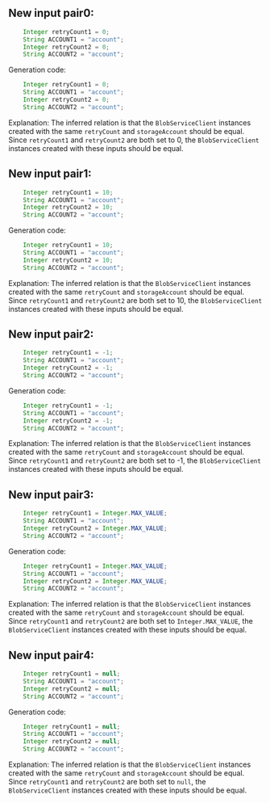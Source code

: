 ## New input pair0:
```java
    Integer retryCount1 = 0;
    String ACCOUNT1 = "account";
    Integer retryCount2 = 0;
    String ACCOUNT2 = "account";
```
Generation code:
```java
    Integer retryCount1 = 0;
    String ACCOUNT1 = "account";
    Integer retryCount2 = 0;
    String ACCOUNT2 = "account";
```
Explanation:
The inferred relation is that the `BlobServiceClient` instances created with the same `retryCount` and `storageAccount` should be equal. Since `retryCount1` and `retryCount2` are both set to 0, the `BlobServiceClient` instances created with these inputs should be equal.

## New input pair1:
```java
    Integer retryCount1 = 10;
    String ACCOUNT1 = "account";
    Integer retryCount2 = 10;
    String ACCOUNT2 = "account";
```
Generation code:
```java
    Integer retryCount1 = 10;
    String ACCOUNT1 = "account";
    Integer retryCount2 = 10;
    String ACCOUNT2 = "account";
```
Explanation:
The inferred relation is that the `BlobServiceClient` instances created with the same `retryCount` and `storageAccount` should be equal. Since `retryCount1` and `retryCount2` are both set to 10, the `BlobServiceClient` instances created with these inputs should be equal.

## New input pair2:
```java
    Integer retryCount1 = -1;
    String ACCOUNT1 = "account";
    Integer retryCount2 = -1;
    String ACCOUNT2 = "account";
```
Generation code:
```java
    Integer retryCount1 = -1;
    String ACCOUNT1 = "account";
    Integer retryCount2 = -1;
    String ACCOUNT2 = "account";
```
Explanation:
The inferred relation is that the `BlobServiceClient` instances created with the same `retryCount` and `storageAccount` should be equal. Since `retryCount1` and `retryCount2` are both set to -1, the `BlobServiceClient` instances created with these inputs should be equal.

## New input pair3:
```java
    Integer retryCount1 = Integer.MAX_VALUE;
    String ACCOUNT1 = "account";
    Integer retryCount2 = Integer.MAX_VALUE;
    String ACCOUNT2 = "account";
```
Generation code:
```java
    Integer retryCount1 = Integer.MAX_VALUE;
    String ACCOUNT1 = "account";
    Integer retryCount2 = Integer.MAX_VALUE;
    String ACCOUNT2 = "account";
```
Explanation:
The inferred relation is that the `BlobServiceClient` instances created with the same `retryCount` and `storageAccount` should be equal. Since `retryCount1` and `retryCount2` are both set to `Integer.MAX_VALUE`, the `BlobServiceClient` instances created with these inputs should be equal.

## New input pair4:
```java
    Integer retryCount1 = null;
    String ACCOUNT1 = "account";
    Integer retryCount2 = null;
    String ACCOUNT2 = "account";
```
Generation code:
```java
    Integer retryCount1 = null;
    String ACCOUNT1 = "account";
    Integer retryCount2 = null;
    String ACCOUNT2 = "account";
```
Explanation:
The inferred relation is that the `BlobServiceClient` instances created with the same `retryCount` and `storageAccount` should be equal. Since `retryCount1` and `retryCount2` are both set to `null`, the `BlobServiceClient` instances created with these inputs should be equal.

